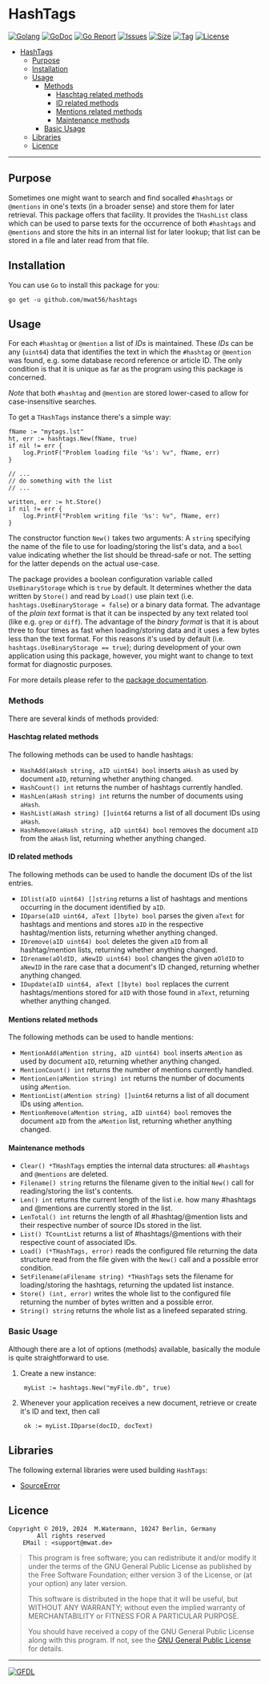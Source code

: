 # HashTags

[![Golang](https://img.shields.io/badge/Language-Go-green.svg)](https://golang.org/)
[![GoDoc](https://godoc.org/github.com/mwat56/hashtags?status.svg)](https://godoc.org/github.com/mwat56/hashtags/)
[![Go Report](https://goreportcard.com/badge/github.com/mwat56/hashtags)](https://goreportcard.com/report/github.com/mwat56/hashtags)
[![Issues](https://img.shields.io/github/issues/mwat56/hashtags.svg)](https://github.com/mwat56/hashtags/issues?q=is%3Aopen+is%3Aissue)
[![Size](https://img.shields.io/github/repo-size/mwat56/hashtags.svg)](https://github.com/mwat56/hashtags/)
[![Tag](https://img.shields.io/github/tag/mwat56/hashtags.svg)](https://github.com/mwat56/hashtags/tags)
[![License](https://img.shields.io/github/license/mwat56/hashtags.svg)](https://github.com/mwat56/hashtags/blob/main/LICENSE)

- [HashTags](#hashtags)
	- [Purpose](#purpose)
	- [Installation](#installation)
	- [Usage](#usage)
		- [Methods](#methods)
			- [Haschtag related methods](#haschtag-related-methods)
			- [ID related methods](#id-related-methods)
			- [Mentions related methods](#mentions-related-methods)
			- [Maintenance methods](#maintenance-methods)
		- [Basic Usage](#basic-usage)
	- [Libraries](#libraries)
	- [Licence](#licence)

----

## Purpose

Sometimes one might want to search and find socalled `#hashtags` or `@mentions` in one's texts (in a broader sense) and store them for later retrieval.
This package offers that facility.
It provides the `THashList` class which can be used to parse texts for the occurrence of both `#hashtags` and `@mentions` and store the hits in an internal list for later lookup; that list can be stored in a file and later read from that file.

## Installation

You can use `Go` to install this package for you:

	go get -u github.com/mwat56/hashtags

## Usage

For each `#hashtag` or `@mention` a list of _IDs_ is maintained.
These _IDs_ can be any (`uint64`) data that identifies the text in which the `#hashtag` or `@mention` was found, e.g. some database record reference or article ID.
The only condition is that it is unique as far as the program using this package is concerned.

_Note_ that both `#hashtag` and `@mention` are stored lower-cased to allow for case-insensitive searches.

To get a `THashTags` instance there's a simple way:

	fName := "mytags.lst"
	ht, err := hashtags.New(fName, true)
	if nil != err {
		log.PrintF("Problem loading file '%s': %v", fName, err)
	}

	// ...
	// do something with the list
	// ...

	written, err := ht.Store()
	if nil != err {
		log.PrintF("Problem writing file '%s': %v", fName, err)
	}

The constructor function `New()` takes two arguments: A `string` specifying the name of the file to use for loading/storing the list's data, and a `bool` value indicating whether the list should be thread-safe or not. The setting for the latter depends on the actual use-case.

The package provides a boolean configuration variable called `UseBinaryStorage` which is `true` by default. It determines whether the data written by `Store()` and read by `Load()` use plain text (i.e. `hashtags.UseBinaryStorage = false`) or a binary data format.
The advantage of the _plain text_ format is that it can be inspected by any text related tool (like e.g. `grep` or `diff`).
The advantage of the _binary format_ is that it is about three to four times as fast when loading/storing data and it uses a few bytes less than the text format.
For this reasons it's used by default (i.e. `hashtags.UseBinaryStorage == true`); during development of your own application using this package, however, you might want to change to text format for diagnostic purposes.

For more details please refer to the [package documentation](https://godoc.org/github.com/mwat56/hashtags/).

### Methods

There are several kinds of methods provided:

#### Haschtag related methods

The following methods can be used to handle hashtags:

 - `HashAdd(aHash string, aID uint64) bool` inserts `aHash` as used by document `aID`, returning whether anything changed.
 - `HashCount() int` returns the number of hashtags currently handled.
 - `HashLen(aHash string) int` returns the number of documents using `aHash`.
 - `HashList(aHash string) []uint64` returns a list of all document IDs using `aHash`.
 - `HashRemove(aHash string, aID uint64) bool` removes the document `aID` from the `aHash` list, returning whether anything changed.

#### ID related methods

The following methods can be used to handle the document IDs of the list entries.

 - `IDlist(aID uint64) []string` returns a list of hashtags and mentions occurring in the document identified by `aID`.
 - `IDparse(aID uint64, aText []byte) bool` parses the given `aText` for hashtags and mentions and stores `aID` in the respective hashtag/mention lists, returning whether anything changed.
 - `IDremove(aID uint64) bool` deletes the given `aID` from all hashtag/mention lists, returning whether anything changed.
 - `IDrename(aOldID, aNewID uint64) bool` changes the given `aOldID` to `aNewID` in the rare case that a document's ID changed, returning whether anything changed.
 - `IDupdate(aID uint64, aText []byte) bool` replaces the current hashtags/mentions stored for `aID` with those found in `aText`, returning whether anything changed.

#### Mentions related methods

The following methods can be used to handle mentions:

- `MentionAdd(aMention string, aID uint64) bool` inserts `aMention` as used by document `aID`, returning whether anything changed.
- `MentionCount() int` returns the number of mentions currently handled.
- `MentionLen(aMention string) int` returns the number of documents using `aMention`.
- `MentionList(aMention string) []uint64` returns a list of all document IDs using `aMention`.
- `MentionRemove(aMention string, aID uint64) bool` removes the document `aID` from the `aMention` list, returning whether anything changed.

#### Maintenance methods

 - `Clear() *THashTags` empties the internal data structures: all `#hashtags` and `@mentions` are deleted.
 - `Filename() string` returns the filename given to the initial `New()` call for reading/storing the list's contents.
 - `Len() int` returns the current length of the list i.e. how many #hashtags and @mentions are currently stored in the list.
 - `LenTotal() int` returns the length of all #hashtag/@mention lists and their respective number of source IDs stored in the list.
 - `List() TCountList`  returns a list of #hashtags/@mentions with their respective count of associated IDs.
 - `Load() (*THashTags, error)` reads the configured file returning the data structure read from the file given with the `New()` call and a possible error condition.
 - `SetFilename(aFilename string) *THashTags` sets the filename for loading/storing the hashtags, returning the updated list instance.
 - `Store() (int, error)` writes the whole list to the configured file returning the number of bytes written and a possible error.
 - `String() string` returns the whole list as a linefeed separated string.

### Basic Usage

Although there are a lot of options (methods) available, basically the module is quite straightforward to use.

1. Create a new instance:

		myList := hashtags.New("myFile.db", true)

2. Whenever your application receives a new document, retrieve or create it's ID and text, then call

		ok := myList.IDparse(docID, docText)

## Libraries

The following external libraries were used building `HashTags`:

- [SourceError](https://github.com/mwat56/sourceerror)

## Licence

	Copyright © 2019, 2024  M.Watermann, 10247 Berlin, Germany
			All rights reserved
		EMail : <support@mwat.de>

> This program is free software; you can redistribute it and/or modify it under the terms of the GNU General Public License as published by the Free Software Foundation; either version 3 of the License, or (at your option) any later version.
>
> This software is distributed in the hope that it will be useful, but WITHOUT ANY WARRANTY; without even the implied warranty of MERCHANTABILITY or FITNESS FOR A PARTICULAR PURPOSE.
>
> You should have received a copy of the GNU General Public License along with this program. If not, see the [GNU General Public License](http://www.gnu.org/licenses/gpl.html) for details.

----
[![GFDL](https://www.gnu.org/graphics/gfdl-logo-tiny.png)](http://www.gnu.org/copyleft/fdl.html)
